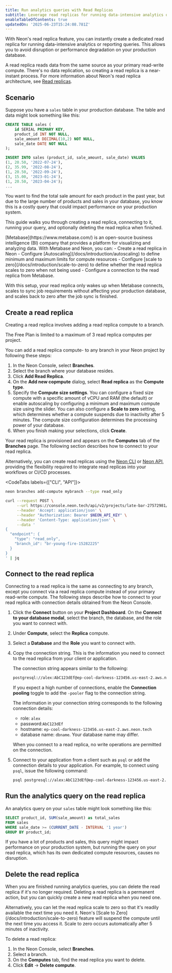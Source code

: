 ```yaml
---
title: Run analytics queries with Read Replicas
subtitle: Leverage read replicas for running data-intensive analytics queries
enableTableOfContents: true
updatedOn: '2025-06-23T15:24:08.781Z'
---
```


With Neon's read replica feature, you can instantly create a dedicated read replica for running data-intensive analytics or reporting queries. This allows you to avoid disruption or performance degradation on your production database.

A read replica reads data from the same source as your primary read-write compute. There's no data replication, so creating a read replica is a near-instant process. For more information about Neon's read replica architecture, see [Read replicas](/docs/introduction/read-replicas).

## Scenario

Suppose you have a `sales` table in your production database. The table and data might look something like this:

```sql
CREATE TABLE sales (
    id SERIAL PRIMARY KEY,
    product_id INT NOT NULL,
    sale_amount DECIMAL(10,2) NOT NULL,
    sale_date DATE NOT NULL
);

INSERT INTO sales (product_id, sale_amount, sale_date) VALUES
(1, 20.50, '2022-07-24'),
(2, 35.99, '2022-08-24'),
(1, 20.50, '2022-09-24'),
(3, 15.00, '2023-01-24'),
(1, 20.50, '2023-04-24');
...
```

You want to find the total sale amount for each product in the past year, but due to the large number of products and sales in your database, you know this is a costly query that could impact performance on your production system.

This guide walks you through creating a read replica, connecting to it, running your query, and optionally deleting the read replica when finished.

<Admonition type="tip" title="Metabase Analytics Use Case">
[Metabase](https://www.metabase.com/) is an open-source business intelligence (BI) company that provides a platform for visualizing and analyzing data. With Metabase and Neon, you can:
- Create a read replica in Neon
- Configure [Autoscaling](/docs/introduction/autoscaling) to define minimum and maximum limits for compute resources
- Configure [scale to zero](/docs/introduction/scale-to-zero) to define whether the read replica scales to zero when not being used
- Configure a connection to the read replica from Metabase.

With this setup, your read replica only wakes up when Metabase connects, scales to sync job requirements without affecting your production database, and scales back to zero after the job sync is finished.
</Admonition>

## Create a read replica

Creating a read replica involves adding a read replica compute to a branch.

<Admonition type="note">
The Free Plan is limited to a maximum of 3 read replica computes per project.
</Admonition>

You can add a read replica compute- to any branch in your Neon project by following these steps:

1. In the Neon Console, select **Branches**.
2. Select the branch where your database resides.
3. Click **Add Read Replica**.
4. On the **Add new copmpute** dialog, select **Read replica** as the **Compute type**.
5. Specify the **Compute size settings**. You can configure a fixed size compute with a specific amount of vCPU and RAM (the default) or enable autoscaling by configuring a minimum and maximum compute size using the slider. You can also configure a **Scale to zero** setting, which determines whether a compute suspends due to inactivity after 5 minutes.
   <Admonition type="note">
   The compute size configuration determines the processing power of your database.
   </Admonition>
6. When you finish making your selections, click **Create**.

Your read replica is provisioned and appears on the **Computes** tab of the **Branches** page. The following section describes how to connect to your read replica.

Alternatively, you can create read replicas using the [Neon CLI](/docs/reference/cli-branches#create) or [Neon API](https://api-docs.neon.tech/reference/createprojectendpoint), providing the flexibility required to integrate read replicas into your workflows or CI/CD processes.

<CodeTabs labels={["CLI", "API"]}>

```bash
neon branches add-compute mybranch --type read_only
```

```bash
curl --request POST \
     --url https://console.neon.tech/api/v2/projects/late-bar-27572981/endpoints \
     --header 'Accept: application/json' \
     --header "Authorization: Bearer $NEON_API_KEY" \
     --header 'Content-Type: application/json' \
     --data '
{
  "endpoint": {
    "type": "read_only",
    "branch_id": "br-young-fire-15282225"
  }
}
' | jq
```

</CodeTabs>

## Connect to the read replica

Connecting to a read replica is the same as connecting to any branch, except you connect via a read replica compute instead of your primary read-write compute. The following steps describe how to connect to your read replica with connection details obtained from the Neon Console.

1. Click the **Connect** button on your **Project Dashboard**. On the **Connect to your database modal**, select the branch, the database, and the role you want to connect with.
1. Under **Compute**, select the **Replica** compute.
1. Select a **Database** and the **Role** you want to connect with.
1. Copy the connection string. This is the information you need to connect to the read replica from your client or application.

   The connection string appears similar to the following:

   ```bash shouldWrap
   postgresql://alex:AbC123dEf@ep-cool-darkness-123456.us-east-2.aws.neon.tech/dbname?sslmode=require&channel_binding=require
   ```

   If you expect a high number of connections, enable the **Connection pooling** toggle to add the `-pooler` flag to the connection string.

   The information in your connection string corresponds to the following connection details:
   - role: `alex`
   - password:`AbC123dEf`
   - hostname: `ep-cool-darkness-123456.us-east-2.aws.neon.tech`
   - database name: `dbname`. Your database name may differ.

   When you connect to a read replica, no write operations are permitted on the connection.

1. Connect to your application from a client such as `psql` or add the connection details to your application. For example, to connect using `psql`, issue the following command:

   ```bash shouldWrap
   psql postgresql://alex:AbC123dEf@ep-cool-darkness-123456.us-east-2.aws.neon.tech/dbname?sslmode=require&channel_binding=require
   ```

## Run the analytics query on the read replica

An analytics query on your `sales` table might look something like this:

```sql
SELECT product_id, SUM(sale_amount) as total_sales
FROM sales
WHERE sale_date >= (CURRENT_DATE - INTERVAL '1 year')
GROUP BY product_id;
```

If you have a lot of products and sales, this query might impact performance on your production system, but running the query on your read replica, which has its own dedicated compute resources, causes no disruption.

## Delete the read replica

When you are finished running analytics queries, you can delete the read replica if it's no longer required. Deleting a read replica is a permanent action, but you can quickly create a new read replica when you need one.

<Admonition type="tip">
Alternatively, you can let the read replica scale to zero so that it's readily available the next time you need it. Neon's [Scale to Zero](/docs/introduction/scale-to-zero) feature will suspend the compute until the next time you access it. Scale to zero occurs automatically after 5 minutes of inactivity.
</Admonition>

To delete a read replica:

1. In the Neon Console, select **Branches**.
1. Select a branch.
1. On the **Computes** tab, find the read replica you want to delete.
1. Click **Edit** &#8594; **Delete compute**.

<NeedHelp/>
